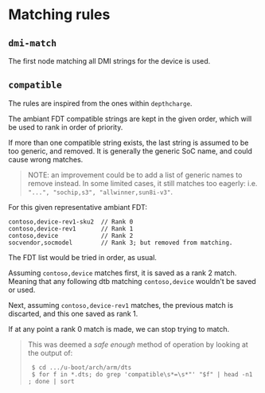 Matching rules
==============

`dmi-match`
-----------

The first node matching all DMI strings for the device is used.


`compatible`
------------

The rules are inspired from the ones within `depthcharge`.

The ambiant FDT compatible strings are kept in the given order, which will be used to rank in order of priority.

If more than one compatible string exists, the last string is assumed to be too generic, and removed.
It is generally the generic SoC name, and could cause wrong matches.

> NOTE: an improvement could be to add a list of generic names to remove instead.
> In some limited cases, it still matches too eagerly: i.e. `"...", "sochip,s3", "allwinner,sun8i-v3"`.

For this given representative ambiant FDT:

```
contoso,device-rev1-sku2  // Rank 0
contoso,device-rev1       // Rank 1
contoso,device            // Rank 2
socvendor,socmodel        // Rank 3; but removed from matching.
```

The FDT list would be tried in order, as usual.

Assuming `contoso,device` matches first, it is saved as a rank 2 match.
Meaning that any following dtb matching `contoso,device` wouldn't be saved or used.

Next, assuming `contoso,device-rev1` matches, the previous match is discarted, and this one saved as rank 1.

If at any point a rank 0 match is made, we can stop trying to match.

> This was deemed a *safe enough* method of operation by looking at the output of:
> 
> ```
>  $ cd .../u-boot/arch/arm/dts
>  $ for f in *.dts; do grep 'compatible\s*=\s*"' "$f" | head -n1 ; done | sort
> ```
